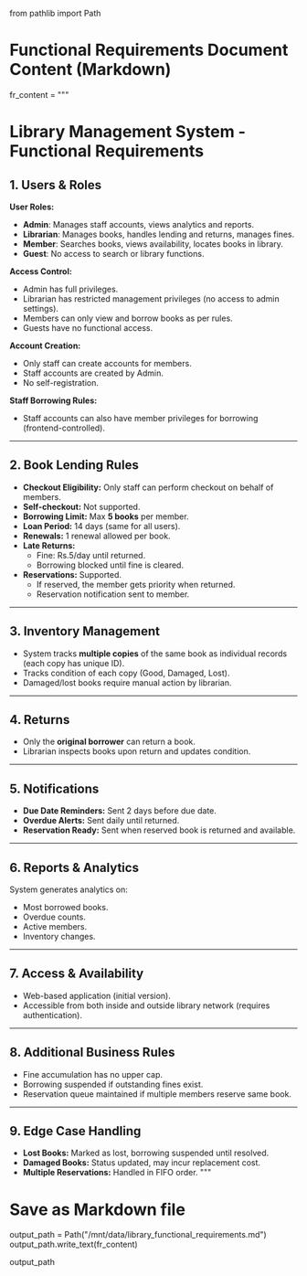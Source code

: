 from pathlib import Path

# Functional Requirements Document Content (Markdown)
fr_content = """
# Library Management System - Functional Requirements

## 1. Users & Roles
**User Roles:**
- **Admin**: Manages staff accounts, views analytics and reports.
- **Librarian**: Manages books, handles lending and returns, manages fines.
- **Member**: Searches books, views availability, locates books in library.
- **Guest**: No access to search or library functions.

**Access Control:**
- Admin has full privileges.
- Librarian has restricted management privileges (no access to admin settings).
- Members can only view and borrow books as per rules.
- Guests have no functional access.

**Account Creation:**
- Only staff can create accounts for members.
- Staff accounts are created by Admin.
- No self-registration.

**Staff Borrowing Rules:**
- Staff accounts can also have member privileges for borrowing (frontend-controlled).

---

## 2. Book Lending Rules
- **Checkout Eligibility:** Only staff can perform checkout on behalf of members.
- **Self-checkout:** Not supported.
- **Borrowing Limit:** Max **5 books** per member.
- **Loan Period:** 14 days (same for all users).
- **Renewals:** 1 renewal allowed per book.
- **Late Returns:**
  - Fine: Rs.5/day until returned.
  - Borrowing blocked until fine is cleared.
- **Reservations:** Supported.
  - If reserved, the member gets priority when returned.
  - Reservation notification sent to member.

---

## 3. Inventory Management
- System tracks **multiple copies** of the same book as individual records (each copy has unique ID).
- Tracks condition of each copy (Good, Damaged, Lost).
- Damaged/lost books require manual action by librarian.

---

## 4. Returns
- Only the **original borrower** can return a book.
- Librarian inspects books upon return and updates condition.

---

## 5. Notifications
- **Due Date Reminders:** Sent 2 days before due date.
- **Overdue Alerts:** Sent daily until returned.
- **Reservation Ready:** Sent when reserved book is returned and available.

---

## 6. Reports & Analytics
System generates analytics on:
- Most borrowed books.
- Overdue counts.
- Active members.
- Inventory changes.

---

## 7. Access & Availability
- Web-based application (initial version).
- Accessible from both inside and outside library network (requires authentication).

---

## 8. Additional Business Rules
- Fine accumulation has no upper cap.
- Borrowing suspended if outstanding fines exist.
- Reservation queue maintained if multiple members reserve same book.

---

## 9. Edge Case Handling
- **Lost Books:** Marked as lost, borrowing suspended until resolved.
- **Damaged Books:** Status updated, may incur replacement cost.
- **Multiple Reservations:** Handled in FIFO order.
"""

# Save as Markdown file
output_path = Path("/mnt/data/library_functional_requirements.md")
output_path.write_text(fr_content)

output_path

